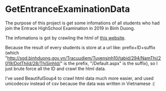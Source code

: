 # GetEntranceExaminationData
The purpose of this project is get some infomations of all students who had join the Entrace HighSchool Examination in 2019 in Binh Duong. 

The infomations is got by crawling the html of [this website](http://sgd.binhduong.gov.vn/). 

Because the result of every students is store at a url like: prefix+ID+suffix (which "http://sgd.binhduong.gov.vn/Tracuudiem/Tuyensinh10/tabid/294/NamThi/2019/DotThiId/28/ThiSinhId/" is the prefix, "/Default.aspx" is the suffix), so I just brute force all the ID and crawl the html data. 

I've used BeautifulSoup4 to crawl html data much more easier, and used unicodecsv instead of csv because the data was written in Vietnamese :(
